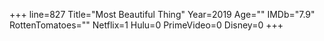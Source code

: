 +++
line=827
Title="Most Beautiful Thing"
Year=2019
Age=""
IMDb="7.9"
RottenTomatoes=""
Netflix=1
Hulu=0
PrimeVideo=0
Disney=0
+++

